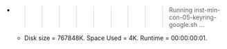 * >>>>>>>>> Running inst-min-con-05-keyring-google.sh ...
  * Disk size = 767848K. Space Used = 4K. Runtime = 00:00:00:01.
